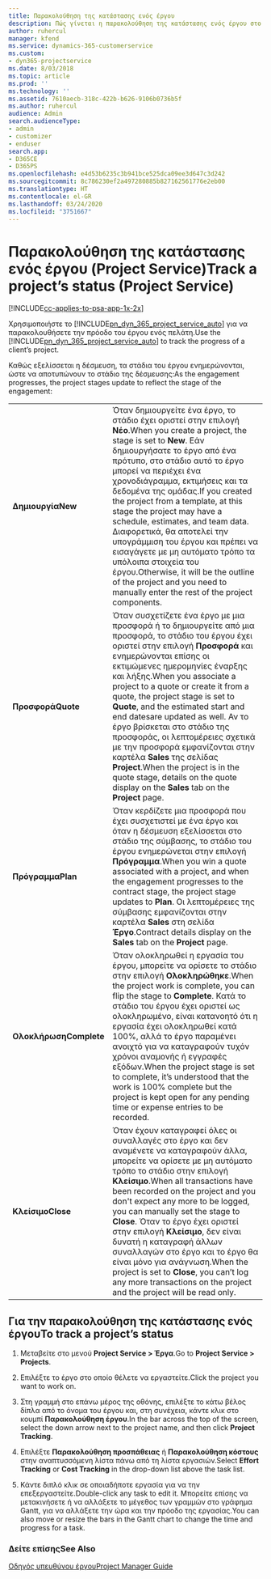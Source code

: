 ```yaml
---
title: Παρακολούθηση της κατάστασης ενός έργου
description: Πώς γίνεται η παρακολούθηση της κατάστασης ενός έργου στο Project Service
author: ruhercul
manager: kfend
ms.service: dynamics-365-customerservice
ms.custom:
- dyn365-projectservice
ms.date: 8/03/2018
ms.topic: article
ms.prod: ''
ms.technology: ''
ms.assetid: 7610aecb-318c-422b-b626-9106b0736b5f
ms.author: ruhercul
audience: Admin
search.audienceType:
- admin
- customizer
- enduser
search.app:
- D365CE
- D365PS
ms.openlocfilehash: e4d53b6235c3b941bce525dca09ee3d647c3d242
ms.sourcegitcommit: 8c786230ef2a497280885b827162561776e2eb00
ms.translationtype: HT
ms.contentlocale: el-GR
ms.lasthandoff: 03/24/2020
ms.locfileid: "3751667"
---
```

# <a name="track-a-projects-status-project-service"></a><span data-ttu-id="899e1-103">Παρακολούθηση της κατάστασης ενός έργου (Project Service)</span><span class="sxs-lookup"><span data-stu-id="899e1-103">Track a project’s status (Project Service)</span></span>

[!INCLUDE[cc-applies-to-psa-app-1x-2x](../includes/cc-applies-to-psa-app-1x-2x.md)]

<span data-ttu-id="899e1-104">Χρησιμοποιήστε το [!INCLUDE[pn_dyn_365_project_service_auto](../includes/pn-dyn-365-project-service-auto.md)] για να παρακολουθήσετε την πρόοδο του έργου ενός πελάτη.</span><span class="sxs-lookup"><span data-stu-id="899e1-104">Use the [!INCLUDE[pn_dyn_365_project_service_auto](../includes/pn-dyn-365-project-service-auto.md)] to track the progress of a client’s project.</span></span>  

<span data-ttu-id="899e1-105">Καθώς εξελίσσεται η δέσμευση, τα στάδια του έργου ενημερώνονται, ώστε να αποτυπώνουν το στάδιο της δέσμευσης:</span><span class="sxs-lookup"><span data-stu-id="899e1-105">As the engagement progresses, the project stages update to reflect the stage of the engagement:</span></span>  


|              |                                                                                                                                                                                                                                                                                                  |
|--------------|--------------------------------------------------------------------------------------------------------------------------------------------------------------------------------------------------------------------------------------------------------------------------------------------------|
|   <span data-ttu-id="899e1-106">**Δημιουργία**</span><span class="sxs-lookup"><span data-stu-id="899e1-106">**New**</span></span>    | <span data-ttu-id="899e1-107">Όταν δημιουργείτε ένα έργο, το στάδιο έχει οριστεί στην επιλογή **Νέο**.</span><span class="sxs-lookup"><span data-stu-id="899e1-107">When you create a project, the stage is set to **New**.</span></span> <span data-ttu-id="899e1-108">Εάν δημιουργήσατε το έργο από ένα πρότυπο, στο στάδιο αυτό το έργο μπορεί να περιέχει ένα χρονοδιάγραμμα, εκτιμήσεις και τα δεδομένα της ομάδας.</span><span class="sxs-lookup"><span data-stu-id="899e1-108">If you created the project from a template, at this stage the project may have a schedule, estimates, and team data.</span></span> <span data-ttu-id="899e1-109">Διαφορετικά, θα αποτελεί την υπογράμμιση του έργου και πρέπει να εισαγάγετε με μη αυτόματο τρόπο τα υπόλοιπα στοιχεία του έργου.</span><span class="sxs-lookup"><span data-stu-id="899e1-109">Otherwise, it will be the outline of the project and you need to manually enter the rest of the project components.</span></span> |
|  <span data-ttu-id="899e1-110">**Προσφορά**</span><span class="sxs-lookup"><span data-stu-id="899e1-110">**Quote**</span></span>   |      <span data-ttu-id="899e1-111">Όταν συσχετίζετε ένα έργο με μια προσφορά ή το δημιουργείτε από μια προσφορά, το στάδιο του έργου έχει οριστεί στην επιλογή **Προσφορά** και ενημερώνονται επίσης οι εκτιμώμενες ημερομηνίες έναρξης και λήξης.</span><span class="sxs-lookup"><span data-stu-id="899e1-111">When you associate a project to a quote or create it from a quote, the project stage is set to **Quote**, and the estimated start and end datesare updated as well.</span></span> <span data-ttu-id="899e1-112">Αν το έργο βρίσκεται στο στάδιο της προσφοράς, οι λεπτομέρειες σχετικά με την προσφορά εμφανίζονται στην καρτέλα **Sales** της σελίδας **Project**.</span><span class="sxs-lookup"><span data-stu-id="899e1-112">When the project is in the quote stage, details on the quote display on the **Sales** tab on the **Project** page.</span></span>      |
|   <span data-ttu-id="899e1-113">**Πρόγραμμα**</span><span class="sxs-lookup"><span data-stu-id="899e1-113">**Plan**</span></span>   |                                     <span data-ttu-id="899e1-114">Όταν κερδίζετε μια προσφορά που έχει συσχετιστεί με ένα έργο και όταν η δέσμευση εξελίσσεται στο στάδιο της σύμβασης, το στάδιο του έργου ενημερώνεται στην επιλογή **Πρόγραμμα**.</span><span class="sxs-lookup"><span data-stu-id="899e1-114">When you win a quote associated with a project, and when the engagement progresses to the contract stage, the project stage updates to **Plan**.</span></span> <span data-ttu-id="899e1-115">Οι λεπτομέρειες της σύμβασης εμφανίζονται στην καρτέλα **Sales** στη σελίδα **Έργο**.</span><span class="sxs-lookup"><span data-stu-id="899e1-115">Contract details display on the **Sales** tab on the **Project** page.</span></span>                                      |
| <span data-ttu-id="899e1-116">**Ολοκλήρωση**</span><span class="sxs-lookup"><span data-stu-id="899e1-116">**Complete**</span></span> |                    <span data-ttu-id="899e1-117">Όταν ολοκληρωθεί η εργασία του έργου, μπορείτε να ορίσετε το στάδιο στην επιλογή **Ολοκληρώθηκε**.</span><span class="sxs-lookup"><span data-stu-id="899e1-117">When the project work is complete, you can flip the stage to **Complete**.</span></span> <span data-ttu-id="899e1-118">Κατά το στάδιο του έργου έχει οριστεί ως ολοκληρωμένο, είναι κατανοητό ότι η εργασία έχει ολοκληρωθεί κατά 100%, αλλά το έργο παραμένει ανοιχτό για να καταγραφούν τυχόν χρόνοι αναμονής ή εγγραφές εξόδων.</span><span class="sxs-lookup"><span data-stu-id="899e1-118">When the project stage is set to complete, it’s understood that the work is 100% complete but the project is kept open for any pending time or expense entries to be recorded.</span></span>                     |
|  <span data-ttu-id="899e1-119">**Κλείσιμο**</span><span class="sxs-lookup"><span data-stu-id="899e1-119">**Close**</span></span>   |           <span data-ttu-id="899e1-120">Όταν έχουν καταγραφεί όλες οι συναλλαγές στο έργο και δεν αναμένετε να καταγραφούν άλλα, μπορείτε να ορίσετε με μη αυτόματο τρόπο το στάδιο στην επιλογή **Κλείσιμο**.</span><span class="sxs-lookup"><span data-stu-id="899e1-120">When all transactions have been recorded on the project and you don't expect any more to be logged, you can manually set the stage to **Close**.</span></span> <span data-ttu-id="899e1-121">Όταν το έργο έχει οριστεί στην επιλογή **Κλείσιμο**, δεν είναι δυνατή η καταγραφή άλλων συναλλαγών στο έργο και το έργο θα είναι μόνο για ανάγνωση.</span><span class="sxs-lookup"><span data-stu-id="899e1-121">When the project is set to **Close**, you can’t log any more transactions on the project and the project will be read only.</span></span>           |

## <a name="to-track-a-projects-status"></a><span data-ttu-id="899e1-122">Για την παρακολούθηση της κατάστασης ενός έργου</span><span class="sxs-lookup"><span data-stu-id="899e1-122">To track a project’s status</span></span>  

1.  <span data-ttu-id="899e1-123">Μεταβείτε στο μενού **Project Service > Έργα**.</span><span class="sxs-lookup"><span data-stu-id="899e1-123">Go to **Project Service > Projects**.</span></span>  

2.  <span data-ttu-id="899e1-124">Επιλέξτε το έργο στο οποίο θέλετε να εργαστείτε.</span><span class="sxs-lookup"><span data-stu-id="899e1-124">Click the project you want to work on.</span></span>  

3.  <span data-ttu-id="899e1-125">Στη γραμμή στο επάνω μέρος της οθόνης, επιλέξτε το κάτω βέλος δίπλα από το όνομα του έργου και, στη συνέχεια, κάντε κλικ στο κουμπί **Παρακολούθηση έργου**.</span><span class="sxs-lookup"><span data-stu-id="899e1-125">In the bar across the top of the screen, select the down arrow next to the project name, and then click **Project Tracking**.</span></span>  

4.  <span data-ttu-id="899e1-126">Επιλέξτε **Παρακολούθηση προσπάθειας** ή **Παρακολούθηση κόστους** στην αναπτυσσόμενη λίστα πάνω από τη λίστα εργασιών.</span><span class="sxs-lookup"><span data-stu-id="899e1-126">Select **Effort Tracking** or **Cost Tracking** in the drop-down list above the task list.</span></span>  

5.  <span data-ttu-id="899e1-127">Κάντε διπλό κλικ σε οποιαδήποτε εργασία για να την επεξεργαστείτε.</span><span class="sxs-lookup"><span data-stu-id="899e1-127">Double-click any task to edit it.</span></span> <span data-ttu-id="899e1-128">Μπορείτε επίσης να μετακινήσετε ή να αλλάξετε το μέγεθος των γραμμών στο γράφημα Gantt, για να αλλάξετε την ώρα και την πρόοδο της εργασίας.</span><span class="sxs-lookup"><span data-stu-id="899e1-128">You can also move or resize the bars in the Gantt chart to change the time and progress for a task.</span></span>  

### <a name="see-also"></a><span data-ttu-id="899e1-129">Δείτε επίσης</span><span class="sxs-lookup"><span data-stu-id="899e1-129">See Also</span></span>  
 [<span data-ttu-id="899e1-130">Οδηγός υπευθύνου έργου</span><span class="sxs-lookup"><span data-stu-id="899e1-130">Project Manager Guide</span></span>](../project-service/project-manager-guide.md)
